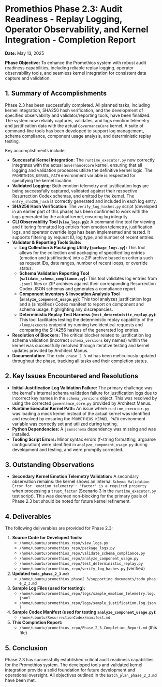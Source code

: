 # Promethios Phase 2.3: Audit Readiness - Replay Logging, Operator Observability, and Kernel Integration - Completion Report

**Date:** May 13, 2025

**Phase Objective:** To enhance the Promethios system with robust audit readiness capabilities, including reliable replay logging, operator observability tools, and seamless kernel integration for consistent data capture and validation.

## 1. Summary of Accomplishments

Phase 2.3 has been successfully completed. All planned tasks, including kernel integration, SHA256 hash verification, and the development of specified observability and validator/reporting tools, have been finalized. The system now reliably captures, validates, and logs emotion telemetry and justification data with the actual `GovernanceCore` kernel. A suite of command-line tools has been developed to support log management, schema compliance, component usage analysis, and deterministic replay testing.

Key accomplishments include:

*   **Successful Kernel Integration:** The `runtime_executor.py` now correctly integrates with the actual `GovernanceCore` kernel, ensuring that all logging and validation processes utilize the definitive kernel logic. The `PROMETHIOS_KERNEL_PATH` environment variable is respected for specifying the kernel location.
*   **Validated Logging:** Both emotion telemetry and justification logs are being successfully captured, validated against their respective Resurrection Codex schemas, and emitted by the kernel. The `entry_sha256_hash` is correctly generated and included in each log entry.
*   **SHA256 Hash Verification:** The `verify_log_hashes.py` script (developed in an earlier part of this phase) has been confirmed to work with the logs generated by the actual kernel, ensuring log integrity.
*   **CLI Observability Tool (`view_logs.py`):** A command-line tool for viewing and filtering formatted log entries from emotion telemetry, justification logs, and operator override logs has been implemented and tested. It supports filtering by request ID, log type, and number of recent entries.
*   **Validator & Reporting Tools Suite:**
    *   **Log Collection & Packaging Utility (`package_logs.py`):** This tool allows for the collection and packaging of specified log entries (emotion and justification) into a ZIP archive based on criteria such as request IDs, date ranges, number of recent loops, or override status.
    *   **Schema Validation Reporting Tool (`validate_schema_compliance.py`):** This tool validates log entries from `.jsonl` files or ZIP archives against their corresponding Resurrection Codex JSON schemas and generates a compliance report.
    *   **Component Inventory & Invocation Analysis Tool (`analyze_component_usage.py`):** This tool analyzes justification logs and a (simplified) Codex manifest to report on component and schema usage, highlighting any discrepancies.
    *   **Deterministic Replay Test Harness (`test_deterministic_replay.py`):** This tool facilitates testing the deterministic replay capability of the `/loop/execute` endpoint by running two identical requests and comparing the SHA256 hashes of the generated log entries.
*   **Resolution of Blockers:** The critical blocker related to justification log schema validation (incorrect `schema_versions` key names) within the kernel was successfully resolved through iterative testing and kernel updates provided by Architect Manus.
*   **Documentation:** The `todo_phase_2_3.md` has been meticulously updated throughout the phase, tracking all tasks and their completion status.

## 2. Key Issues Encountered and Resolutions

*   **Initial Justification Log Validation Failure:** The primary challenge was the kernel's internal schema validation failure for justification logs due to incorrect key names in the `schema_versions` object. This was resolved by using the corrected `governance_core.py` provided by Architect Manus.
*   **Runtime Executor Kernel Path:** An issue where `runtime_executor.py` was loading a mock kernel instead of the actual kernel was identified and resolved by ensuring the `PROMETHIOS_KERNEL_PATH` environment variable was correctly set and utilized during testing.
*   **Python Dependencies:** A `jsonschema` dependency was missing and was installed.
*   **Tooling Script Errors:** Minor syntax errors (f-string formatting, argparse configuration) were identified in `analyze_component_usage.py` during development and testing, and were promptly corrected.

## 3. Outstanding Observations

*   **Secondary Kernel Emotion Telemetry Validation:** A secondary observation remains: the kernel shows an internal `Schema Validation Error for 'emotion_telemetry': 'factor' is a required property` when processing a `trust_factor` (Scenario 3 in the `runtime_executor.py` test script). This was deemed non-blocking for the primary goals of Phase 2.3 but should be noted for future kernel refinement.

## 4. Deliverables

The following deliverables are provided for Phase 2.3:

1.  **Source Code for Developed Tools:**
    *   `/home/ubuntu/promethios_repo/view_logs.py`
    *   `/home/ubuntu/promethios_repo/package_logs.py`
    *   `/home/ubuntu/promethios_repo/validate_schema_compliance.py`
    *   `/home/ubuntu/promethios_repo/analyze_component_usage.py`
    *   `/home/ubuntu/promethios_repo/test_deterministic_replay.py`
    *   `/home/ubuntu/promethios_repo/verify_log_hashes.py` (verified)
2.  **Updated `todo_phase_2_3.md`:**
    *   `/home/ubuntu/promethios_phase2_3/supporting_documents/todo_phase_2_3.md`
3.  **Sample Log Files (used for testing):**
    *   `/home/ubuntu/promethios_repo/logs/sample_emotion_telemetry.log.jsonl`
    *   `/home/ubuntu/promethios_repo/logs/sample_justification.log.jsonl`
4.  **Sample Codex Manifest (used for testing `analyze_component_usage.py`):**
    *   `/home/ubuntu/ResurrectionCodex/manifest.md`
5.  **This Completion Report:**
    *   `/home/ubuntu/promethios_repo/Phase_2_3_Completion_Report.md` (this file)

## 5. Conclusion

Phase 2.3 has successfully established critical audit readiness capabilities for the Promethios system. The developed tools and validated kernel integration provide a solid foundation for future development and operational oversight. All objectives outlined in the `batch_plan_phase_2_3.md` have been met.

